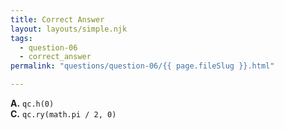 ```yaml
---
title: Correct Answer
layout: layouts/simple.njk
tags:
  - question-06
  - correct_answer
permalink: "questions/question-06/{{ page.fileSlug }}.html"

---
```



**A.** `qc.h(0)`  
**C.** `qc.ry(math.pi / 2, 0)`
